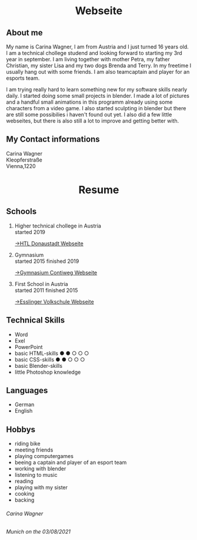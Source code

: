 
<html lang="en">

  <head>
  <meta charset="UTF-8">
  <link rel="stylesheet" type="text/css" href="main.css">
   <h1 align="center">Webseite</h1>
</head>
<body>
  <h2> About me </h2>
  <p>My name is Carina Wagner, I am from Austria and I just turned 16 years old. I am a technical chollege studend and looking forward to starting my 3rd year in september. I am living together with mother Petra, my father Christian, my sister Lisa and my two dogs Brenda and Terry. In my freetime I usually hang out with some friends. I am also teamcaptain and player for an esports team.</p>
  <p>I am trying really hard to learn something new for my software skills nearly daily. I started doing some small projects in blender. I made a lot of pictures and a handful small animations in this programm already using some characters from a video game. I also started sculpting in blender but there are still some possibilies i haven't found out yet. I also did a few little webseites, but there is also still a lot to improve and getting better with.
  </p>
  <h2>My Contact informations</h2>
  <article>Carina Wagner</article>
  <article>Kleopferstraße</article>
  <article>Vienna,1220</article>
  <h1 align="center">Resume</h1>
  <h2>Schools</h2>
<ol>
  <li>Higher technical chollege in Austria</li>
  <article>started 2019</article>
   <p><a href="https://www.htl-donaustadt.at">→HTL Donaustadt Webseite</a></p>
  <li>Gymnasium</li>
  <article>started 2015 finished 2019</article>
  <p><a href="https://www.brg-seestadt.at">→Gymnasium Contiweg Webseite</a></p>
  <li>First School in Austria</li>
  <article>started 2011 finished 2015</article>
  <p><a href="http://www.offene-volksschule-an-der-lobau.at/Startseite/">→Esslinger Volkschule Webseite</a></p> 
</ol>
  <h2>Technical Skills</h2>
  <ul>
    <li>Word</li>
    <li>Exel</li>
    <li>PowerPoint</li>
    <li>basic HTML-skills             ● ● ○ ○ ○</li> 
    <li>basic CSS-skills              ● ● ○ ○ ○ </li>
    <li>basic Blender-skills</li>
    <li>little Photoshop knowledge</li>
  </ul> 
  <h2> Languages</h2>
<ul>
  <li>German</li>
  <li>English</li>
</ul>
<h2>Hobbys</h2>
<ul>
  <li>riding bike</li>
  <li>meeting friends</li>
  <li>playing computergames</li>
  <li>beeing a captain and player of an esport team</li>
  <li>working with blender</li>
  <li>listening to music</li>
  <li>reading</li>
  <li>playing with my sister</li>
  <li>cooking</li>
  <li>backing</li>
  </ul>
</body>
<footer> 
  <h6>Carina Wagner</h6>
  <h6>Munich on the 03/08/2021</h6>
 </footer>
</html>
